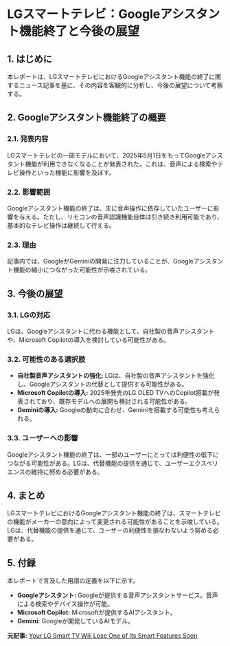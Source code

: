 # LGスマートテレビ：Googleアシスタント機能終了と今後の展望

## 1. はじめに

本レポートは、LGスマートテレビにおけるGoogleアシスタント機能の終了に関するニュース記事を基に、その内容を客観的に分析し、今後の展望について考察する。

## 2. Googleアシスタント機能終了の概要

### 2.1. 発表内容

LGスマートテレビの一部モデルにおいて、2025年5月1日をもってGoogleアシスタント機能が利用できなくなることが発表された。これは、音声による検索やテレビ操作といった機能に影響を及ぼす。

### 2.2. 影響範囲

Googleアシスタント機能の終了は、主に音声操作に依存していたユーザーに影響を与える。ただし、リモコンの音声認識機能自体は引き続き利用可能であり、基本的なテレビ操作は継続して行える。

### 2.3. 理由

記事内では、GoogleがGeminiの開発に注力していることが、Googleアシスタント機能の縮小につながった可能性が示唆されている。

## 3. 今後の展望

### 3.1. LGの対応

LGは、Googleアシスタントに代わる機能として、自社製の音声アシスタントや、Microsoft Copilotの導入を検討している可能性がある。

### 3.2. 可能性のある選択肢

* **自社製音声アシスタントの強化:** LGは、自社製の音声アシスタントを強化し、Googleアシスタントの代替として提供する可能性がある。
* **Microsoft Copilotの導入:** 2025年発売のLG OLED TVへのCopilot搭載が発表されており、既存モデルへの展開も検討される可能性がある。
* **Geminiの導入:** Googleの動向に合わせ、Geminiを搭載する可能性も考えられる。

### 3.3. ユーザーへの影響

Googleアシスタント機能の終了は、一部のユーザーにとっては利便性の低下につながる可能性がある。LGは、代替機能の提供を通じて、ユーザーエクスペリエンスの維持に努める必要がある。

## 4. まとめ

LGスマートテレビにおけるGoogleアシスタント機能の終了は、スマートテレビの機能がメーカーの意向によって変更される可能性があることを示唆している。LGは、代替機能の提供を通じて、ユーザーの利便性を損なわないよう努める必要がある。

## 5. 付録

本レポートで言及した用語の定義を以下に示す。

* **Googleアシスタント:** Googleが提供する音声アシスタントサービス。音声による検索やデバイス操作が可能。
* **Microsoft Copilot:** Microsoftが提供するAIアシスタント。
* **Gemini:** Googleが開発しているAIモデル。


**元記事:** [Your LG Smart TV Will Lose One of Its Smart Features Soon](https://www.makeuseof.com/lg-tv-lose-smart-feature/)